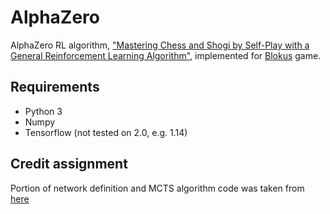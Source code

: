 # AlphaZero
AlphaZero RL algorithm, ["Mastering Chess and Shogi by Self-Play with a General Reinforcement Learning Algorithm"](https://arxiv.org/abs/1712.01815), implemented for [Blokus](https://en.wikipedia.org/wiki/Blokus) game.
## Requirements
* Python 3
* Numpy
* Tensorflow (not tested on 2.0, e.g. 1.14)

## Credit assignment
Portion of network definition and MCTS algorithm code was taken from [here](https://github.com/blanyal/alpha-zero)
